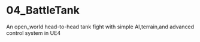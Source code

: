 # 04_BattleTank
An open_world head-to-head tank fight with simple AI,terrain,and advanced control system in UE4
